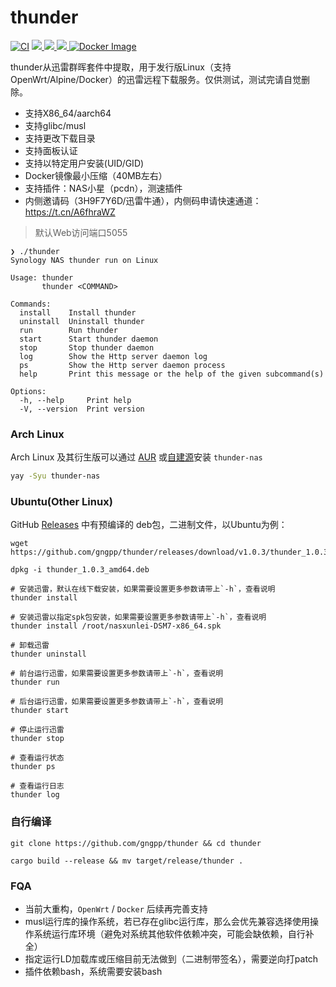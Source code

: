 # thunder
[![CI](https://github.com/gngpp/thunder/actions/workflows/CI.yml/badge.svg)](https://github.com/gngpp/thunder/actions/workflows/CI.yml)
<a href="/LICENSE">
    <img src="https://img.shields.io/github/license/gngpp/thunder?style=flat">
  </a>
  <a href="https://github.com/gngpp/thunder/releases">
    <img src="https://img.shields.io/github/release/gngpp/thunder.svg?style=flat">
  </a><a href="hhttps://github.com/gngpp/thunder/releases">
    <img src="https://img.shields.io/github/downloads/gngpp/xunlei/total?style=flat&?">
  </a>
  [![Docker Image](https://img.shields.io/docker/pulls/gngpp/xunlei.svg)](https://hub.docker.com/r/gngpp/xunlei/)

thunder从迅雷群晖套件中提取，用于发行版Linux（支持OpenWrt/Alpine/Docker）的迅雷远程下载服务。仅供测试，测试完请自觉删除。

- 支持X86_64/aarch64
- 支持glibc/musl
- 支持更改下载目录
- 支持面板认证
- 支持以特定用户安装(UID/GID)
- Docker镜像最小压缩（40MB左右）
- 支持插件：NAS小星（pcdn），测速插件
- 内侧邀请码（3H9F7Y6D/迅雷牛通），内侧码申请快速通道：https://t.cn/A6fhraWZ

> 默认Web访问端口5055

```shell
❯ ./thunder                   
Synology NAS thunder run on Linux

Usage: thunder
       thunder <COMMAND>

Commands:
  install    Install thunder
  uninstall  Uninstall thunder
  run        Run thunder
  start      Start thunder daemon
  stop       Stop thunder daemon
  log        Show the Http server daemon log
  ps         Show the Http server daemon process
  help       Print this message or the help of the given subcommand(s)

Options:
  -h, --help     Print help
  -V, --version  Print version
```

### Arch Linux

Arch Linux 及其衍生版可以通过 [AUR](https://aur.archlinux.org/packages/thunder-nas-bin) 或[自建源](https://github.com/taotieren/aur-repo)安装 `thunder-nas`

```bash
yay -Syu thunder-nas
```

### Ubuntu(Other Linux)

GitHub [Releases](https://github.com/gngpp/thunder/releases) 中有预编译的 deb包，二进制文件，以Ubuntu为例：

```shell
wget https://github.com/gngpp/thunder/releases/download/v1.0.3/thunder_1.0.3_amd64.deb

dpkg -i thunder_1.0.3_amd64.deb

# 安装迅雷，默认在线下载安装，如果需要设置更多参数请带上`-h`，查看说明
thunder install

# 安装迅雷以指定spk包安装，如果需要设置更多参数请带上`-h`，查看说明
thunder install /root/nasxunlei-DSM7-x86_64.spk

# 卸载迅雷
thunder uninstall

# 前台运行迅雷，如果需要设置更多参数请带上`-h`，查看说明
thunder run 

# 后台运行迅雷，如果需要设置更多参数请带上`-h`，查看说明
thunder start

# 停止运行迅雷
thunder stop

# 查看运行状态
thunder ps

# 查看运行日志
thunder log
```

### 自行编译

```shell
git clone https://github.com/gngpp/thunder && cd thunder

cargo build --release && mv target/release/thunder .
```


### FQA
 - 当前大重构，`OpenWrt` / `Docker` 后续再完善支持
 - musl运行库的操作系统，若已存在glibc运行库，那么会优先兼容选择使用操作系统运行库环境（避免对系统其他软件依赖冲突，可能会缺依赖，自行补全）
 - 指定运行LD加载库或压缩目前无法做到（二进制带签名），需要逆向打patch
 - 插件依赖bash，系统需要安装bash
